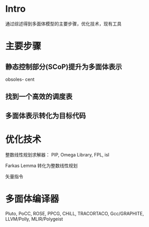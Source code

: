 # Intro

通过综述得到多面体模型的主要步骤，优化技术，现有工具

# 主要步骤

## 静态控制部分(SCoP)提升为多面体表示

obsoles-
cent

## 找到一个高效的调度表

## 多面体表示转化为目标代码

# 优化技术

整数线性规划求解器： PIP, Omega Library, FPL, isl

Farkas Lemma 转化为整数线性规划

矢量指令

# 多面体编译器

Pluto, PoCC, ROSE, PPCG, CHiLL, TRACORTACO, Gcc/GRAPHITE, LLVM/Polly, MLIR/Polygeist
